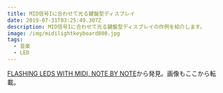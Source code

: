 ```yaml
---
title: MID信号Iに合わせて光る鍵盤型ディスプレイ
date: 2019-07-31T03:25:49.307Z
description: MID信号Iに合わせて光る鍵盤型ディスプレイの作例を紹介します。
image: /img/midilightkeyboard800.jpg
tags:
  - 音楽
  - LED
---
```

[FLASHING LEDS WITH MIDI, NOTE BY NOTE](https://hackaday.com/2019/07/17/flashing-leds-with-midi-note-by-note/)から発見。画像もここから転載。
